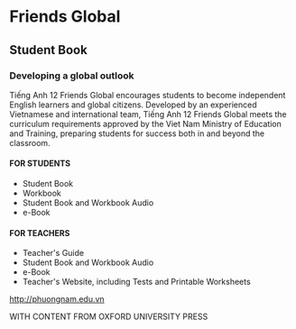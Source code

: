 # Friends Global

## Student Book

### Developing a global outlook

Tiếng Anh 12 Friends Global encourages students to become independent English learners and global citizens. Developed by an experienced Vietnamese and international team, Tiếng Anh 12 Friends Global meets the curriculum requirements approved by the Viet Nam Ministry of Education and Training, preparing students for success both in and beyond the classroom.

#### FOR STUDENTS
- Student Book
- Workbook
- Student Book and Workbook Audio
- e-Book

#### FOR TEACHERS
- Teacher's Guide
- Student Book and Workbook Audio
- e-Book
- Teacher's Website, including Tests and Printable Worksheets

http://phuongnam.edu.vn

WITH CONTENT FROM
OXFORD
UNIVERSITY PRESS